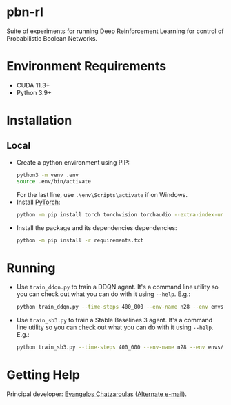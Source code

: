 # pbn-rl

Suite of experiments for running Deep Reinforcement Learning for control of Probabilistic Boolean Networks.

# Environment Requirements
- CUDA 11.3+
- Python 3.9+

# Installation
## Local
- Create a python environment using PIP:
    ```sh
    python3 -m venv .env
    source .env/bin/activate
    ```
    For the last line, use `.\env\Scripts\activate` if on Windows.
- Install [PyTorch](https://pytorch.org/get-started/locally/):
    ```sh
    python -m pip install torch torchvision torchaudio --extra-index-url https://download.pytorch.org/whl/cu113
    ```
- Install the package and its dependencies dependencies:
    ```sh
    python -m pip install -r requirements.txt
    ```

# Running
- Use `train_ddqn.py` to train a DDQN agent. It's a command line utility so you can check out what you can do with it using `--help`.
    E.g.:
    ```sh
    python train_ddqn.py --time-steps 400_000 --env-name n28 --env envs/n28.pkl
    ```
- Use `train_sb3.py` to train a Stable Baselines 3 agent. It's a command line utility so you can check out what you can do with it using `--help`.
    E.g.:
    ```sh
    python train_sb3.py --time-steps 400_000 --env-name n28 --env envs/n28.pkl
    ```

# Getting Help
Principal developer: [Evangelos Chatzaroulas](mailto:e.chatzaroulas@surrey.ac.uk) ([Alternate e-mail](mailto:evangelos.ch.de@gmail.com)).
